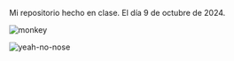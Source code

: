 Mi repositorio hecho en clase.
El día 9 de octubre de 2024.

![monkey](https://github.com/user-attachments/assets/db333697-e10e-4850-b7de-c7cb1116f296)

![yeah-no-nose](https://github.com/user-attachments/assets/d55e6da9-c995-4b06-9f23-07587018dae0)
